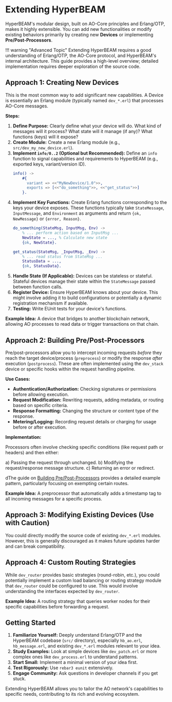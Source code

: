 # Extending HyperBEAM

HyperBEAM's modular design, built on AO-Core principles and Erlang/OTP, makes it highly extensible. You can add new functionalities or modify existing behaviors primarily by creating new **Devices** or implementing **Pre/Post-Processors**.

!!! warning "Advanced Topic"
    Extending HyperBEAM requires a good understanding of Erlang/OTP, the AO-Core protocol, and HyperBEAM's internal architecture. This guide provides a high-level overview; detailed implementation requires deeper exploration of the source code.

## Approach 1: Creating New Devices

This is the most common way to add significant new capabilities.
A Device is essentially an Erlang module (typically named `dev_*.erl`) that processes AO-Core messages.

**Steps:**

1.  **Define Purpose:** Clearly define what your device will do. What kind of messages will it process? What state will it manage (if any)? What functions (keys) will it expose?
2.  **Create Module:** Create a new Erlang module (e.g., `src/dev_my_new_device.erl`).
3.  **Implement `info/0..2` (Optional but Recommended):** Define an `info` function to signal capabilities and requirements to HyperBEAM (e.g., exported keys, variant/version ID).
    ```erlang
    info() ->
        #{
          variant => <<"MyNewDevice/1.0">>,
          exports => [<<"do_something">>, <<"get_status">>]
        }.
    ```
4.  **Implement Key Functions:** Create Erlang functions corresponding to the keys your device exposes. These functions typically take `StateMessage`, `InputMessage`, and `Environment` as arguments and return `{ok, NewMessage}` or `{error, Reason}`.
    ```erlang
    do_something(StateMsg, InputMsg, Env) ->
        % ... perform action based on InputMsg ...
        NewState = ..., % Calculate new state
        {ok, NewState}.

    get_status(StateMsg, _InputMsg, _Env) ->
        % ... read status from StateMsg ...
        StatusData = ..., 
        {ok, StatusData}.
    ```
5.  **Handle State (If Applicable):** Devices can be stateless or stateful. Stateful devices manage their state within the `StateMessage` passed between function calls.
6.  **Register Device:** Ensure HyperBEAM knows about your device. This might involve adding it to build configurations or potentially a dynamic registration mechanism if available.
7.  **Testing:** Write EUnit tests for your device's functions.

**Example Idea:** A device that bridges to another blockchain network, allowing AO processes to read data or trigger transactions on that chain.

## Approach 2: Building Pre/Post-Processors

Pre/post-processors allow you to intercept incoming requests *before* they reach the target device/process (`preprocess`) or modify the response *after* execution (`postprocess`). These are often implemented using the `dev_stack` device or specific hooks within the request handling pipeline.

**Use Cases:**

*   **Authentication/Authorization:** Checking signatures or permissions before allowing execution.
*   **Request Modification:** Rewriting requests, adding metadata, or routing based on specific criteria.
*   **Response Formatting:** Changing the structure or content type of the response.
*   **Metering/Logging:** Recording request details or charging for usage before or after execution.

**Implementation:**

Processors often involve checking specific conditions (like request path or headers) and then either:

a)  Passing the request through unchanged.
b)  Modifying the request/response message structure.
c)  Returning an error or redirect.

dThe guide on [Building Pre/Post-Processors](TODO:link-to-pre-post-processor-guide-once-available) provides a detailed example pattern, particularly focusing on exempting certain routes.

**Example Idea:** A preprocessor that automatically adds a timestamp tag to all incoming messages for a specific process.

## Approach 3: Modifying Existing Devices (Use with Caution)

You could directly modify the source code of existing `dev_*.erl` modules. However, this is generally discouraged as it makes future updates harder and can break compatibility.

## Approach 4: Custom Routing Strategies

While `dev_router` provides basic strategies (round-robin, etc.), you could potentially implement a custom load balancing or routing strategy module that `dev_router` could be configured to use. This would involve understanding the interfaces expected by `dev_router`.

**Example Idea:** A routing strategy that queries worker nodes for their specific capabilities before forwarding a request.

## Getting Started

1.  **Familiarize Yourself:** Deeply understand Erlang/OTP and the HyperBEAM codebase (`src/` directory), especially `hb_ao.erl`, `hb_message.erl`, and existing `dev_*.erl` modules relevant to your idea.
2.  **Study Examples:** Look at simple devices like `dev_patch.erl` or more complex ones like `dev_process.erl` to understand patterns.
3.  **Start Small:** Implement a minimal version of your idea first.
4.  **Test Rigorously:** Use `rebar3 eunit` extensively.
5.  **Engage Community:** Ask questions in developer channels if you get stuck.

Extending HyperBEAM allows you to tailor the AO network's capabilities to specific needs, contributing to its rich and evolving ecosystem.
